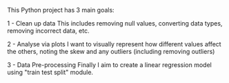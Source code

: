 This Python project has 3 main goals:

1 - Clean up data
This includes removing null values, converting data types, removing incorrect data, etc.

2 - Analyse via plots
I want to visually represent how different values affect the others, noting the skew and any outliers (including removing outliers)

3 - Data Pre-processing
Finally I aim to create a linear regression model using "train test split" module.
